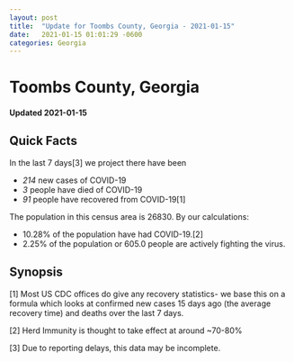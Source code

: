 ```yaml
---
layout: post
title:  "Update for Toombs County, Georgia - 2021-01-15"
date:   2021-01-15 01:01:29 -0600
categories: Georgia
---
```


# Toombs County, Georgia
#### Updated 2021-01-15

## Quick Facts

In the last 7 days[3] we project there have been
- *214* new cases of COVID-19
- *3* people have died of COVID-19
- *91* people have recovered from COVID-19[1]

The population in this census area is 26830. By our calculations:
- 10.28% of the population have had COVID-19.[2]
- 2.25% of the population or 605.0 people are actively fighting the virus.

## Synopsis




[1] Most US CDC offices do give any recovery statistics- we base this on a formula which looks at confirmed new cases
15 days ago (the average recovery time) and deaths over the last 7 days.

[2] Herd Immunity is thought to take effect at around ~70-80%

[3] Due to reporting delays, this data may be incomplete.
 
    